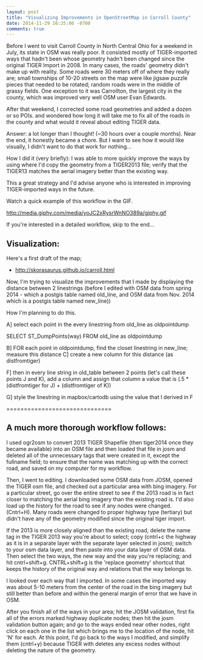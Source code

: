 ```yaml
---
layout: post
title: "Visualizing Improvements in OpenStreetMap in Carroll County"
date: 2014-11-29 16:25:06 -0700
comments: true
---
```


Before I went to visit Carroll County in North Central Ohio for a weekend in July, its state in OSM was really poor. It consisted mostly of TIGER-imported ways that hadn't been whose geometry hadn't been changed since the original TIGER Import in 2008. In many cases, the roads' geometry didn't make up with reality. Some roads were 30 meters off of where they really are; small townships of 10-20 streets on the map were like jigsaw puzzle pieces that needed to be rotated; random roads were in the middle of grassy fields. One exception to it was Carrollton, the largest city in the county, which was improved very well OSM user Evan Edwards. 

After that weekend, I corrected some road geometries and added a dozen or so POIs. and wondered how long it will take me to fix all of the roads in the county and what would it reveal about editing TIGER data. 

Answer: a lot longer than I thought! (~30 hours over a couple months). Near the end, it honestly became a chore. But I want to see how it would like visually, I didn't want to do that work for nothing... 

How I did it (very briefly): 
I was able to more quickly improve the ways by using where I'd copy the geometry from a TIGER2013 file; verify that the TIGER13 matches the aerial imagery better than the existing way. 

This a great strategy and I'd advise anyone who is interested in improving TIGER-imported ways in the future.

Watch a quick example of this workflow in the GIF. 

http://media.giphy.com/media/yoJC2xRysrWnNO389a/giphy.gif

If you're interested in a detailed workflow, skip to the end... 

## Visualization: 

Here's a first draft of the map; 
- http://skorasaurus.github.io/carroll.html

Now, I'm trying to visualize the improvements that I made by displaying 
the distance between 2 linestrings (before I edited with OSM data from spring 2014 - which a postgis table named old_line, and OSM data from Nov. 2014 which is a postgis table named new_line))

How I'm planning to do this. 

A] select each point in the every linestring from old_line as oldpointdump

SELECT ST_DumpPoints(way) FROM old_line as oldpointdump

B] FOR each point in oldpointdump, find the closet linestring in new_line; measure this distance
C] create a new column for this distance (as distfromtiger)

F] then in every line string in old_table between 2 points (let's call these points J and K), add a column and assign that column a value that is (.5 * (distfromtiger for J) + (distfromtiger of K)) 

G] style the linestring in mapbox/cartodb using the value that I derived in F



==============================
## A much more thorough workflow follows: 

I used ogr2osm to convert 2013 TIGER Shapefile (then tiger2014 once they became available) into an OSM file and then loaded that file in josm and deleted all of the unnecessary tags that were created in it, except the fullname field; to ensure that the name was matching up with the correct road, and saved on my computer for my workflow.  

Then, I went to editing. I downloaded some OSM data from JOSM, opened the TIGER osm file, and checked out a particular area with bing imagery. 
For a particular street, go over the entire street to see if the 2013 road is in fact closer to matching the aerial bing imagery than the existing road is. I'd also load up the history for the road to see if any nodes were changed. (Cntrl+H). Many roads were changed to proper highway type (tertiary) but didn't have any of the geometry modified since the original tiger import. 

If the 2013 is more closely aligned than the existing road, delete the name tag in the TIGER 2013 way you're about to select; copy (cntrl+c the highway as it is in a separate layer with the separate layer selected in josm); switch to your osm data layer, and then paste into your data layer of OSM data. Then select the two ways, the new way and the way you're replacing; and hit cntrl+shift+g. CNTRL+shift+g is the 'replace geometry' shortcut that keeps the history of the original way and relations that the way belongs to. 

I looked over each way that I imported. In some cases the imported way was about 5-10 meters from the center of the road in the bing imagery but still better than before and within the general margin of error that we have in OSM. 

After you finish all of the ways in your area; hit the JOSM validation, first fix all of the errors marked highway duplicate nodes; then hit the josm validation button again; and go to the ways ended near other nodes, right click on each one in the list which brings me to the location of the node, hit 'N' for each. At this point, I'd go back to the ways I modified, and simplify them (cntrl+y) because TIGER with deletes any excess nodes without deleting the nature of the geometry.  